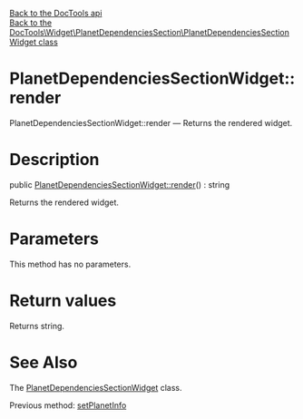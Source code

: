 [Back to the DocTools api](https://github.com/lingtalfi/DocTools/blob/master/doc/api/DocTools.md)<br>
[Back to the DocTools\Widget\PlanetDependenciesSection\PlanetDependenciesSectionWidget class](https://github.com/lingtalfi/DocTools/blob/master/doc/api/DocTools/Widget/PlanetDependenciesSection/PlanetDependenciesSectionWidget.md)


PlanetDependenciesSectionWidget::render
================



PlanetDependenciesSectionWidget::render — Returns the rendered widget.




Description
================


public [PlanetDependenciesSectionWidget::render](https://github.com/lingtalfi/DocTools/blob/master/doc/api/DocTools/Widget/PlanetDependenciesSection/PlanetDependenciesSectionWidget/render.md)() : string




Returns the rendered widget.




Parameters
================

This method has no parameters.


Return values
================

Returns string.







See Also
================

The [PlanetDependenciesSectionWidget](https://github.com/lingtalfi/DocTools/blob/master/doc/api/DocTools/Widget/PlanetDependenciesSection/PlanetDependenciesSectionWidget.md) class.

Previous method: [setPlanetInfo](https://github.com/lingtalfi/DocTools/blob/master/doc/api/DocTools/Widget/PlanetDependenciesSection/PlanetDependenciesSectionWidget/setPlanetInfo.md)<br>

